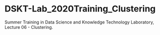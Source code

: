 # DSKT-Lab_2020Training_Clustering
Summer Training in Data Science and Knowledge Technology Laboratory, Lecture 06 - Clustering.
